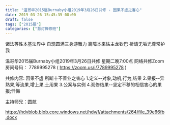 ```yaml
---
title: "温哥华2015届Burnaby小组2019年3月26日共修 - 因果不虚之害心"
date: 2019-03-26 15:45:35-08:00
draft: false
tags: ["2015届"]
categories: ["慧灯禅修班"]
---
```

诸法等性本基法界中 自现圆满三身游舞力
离障本来怙主龙钦巴 祈请无垢光尊常护我

温哥华2015届Burnaby小组2019年3月26日共修
星期二晚7:00点
网络共修Zoom房间号码： 7789995278 ( https://zoom.us/j/7789995278 )

共修内容:
因果不虚 所断十不善业之害心 
1.定义--对象,动机,行为,结果
2.果报--异熟果,等流果,增上果,士用果
3.公案与实例
4.观修结果--坚定不移的相信害心的果报;忏悔

主持师兄：圆航

https://hdvblob.blob.core.windows.net/hdv/f/attachments/264/file_39e66fb.docx

